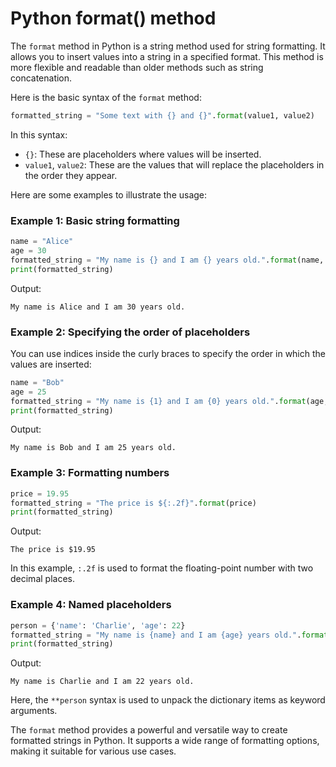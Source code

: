 # Python format() method

The `format` method in Python is a string method used for string formatting. It allows you to insert values into a string in a specified format. This method is more flexible and readable than older methods such as string concatenation.

Here is the basic syntax of the `format` method:

```python
formatted_string = "Some text with {} and {}".format(value1, value2)
```

In this syntax:

- `{}`: These are placeholders where values will be inserted.
- `value1`, `value2`: These are the values that will replace the placeholders in the order they appear.

Here are some examples to illustrate the usage:

### Example 1: Basic string formatting

```python
name = "Alice"
age = 30
formatted_string = "My name is {} and I am {} years old.".format(name, age)
print(formatted_string)
```

Output:

```
My name is Alice and I am 30 years old.
```

### Example 2: Specifying the order of placeholders

You can use indices inside the curly braces to specify the order in which the values are inserted:

```python
name = "Bob"
age = 25
formatted_string = "My name is {1} and I am {0} years old.".format(age, name)
print(formatted_string)
```

Output:

```
My name is Bob and I am 25 years old.
```

### Example 3: Formatting numbers

```python
price = 19.95
formatted_string = "The price is ${:.2f}".format(price)
print(formatted_string)
```

Output:

```
The price is $19.95
```

In this example, `:.2f` is used to format the floating-point number with two decimal places.

### Example 4: Named placeholders

```python
person = {'name': 'Charlie', 'age': 22}
formatted_string = "My name is {name} and I am {age} years old.".format(**person)
print(formatted_string)
```

Output:

```
My name is Charlie and I am 22 years old.
```

Here, the `**person` syntax is used to unpack the dictionary items as keyword arguments.

The `format` method provides a powerful and versatile way to create formatted strings in Python. It supports a wide range of formatting options, making it suitable for various use cases.